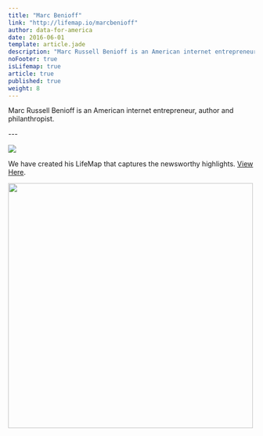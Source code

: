 ```yaml
---
title: "Marc Benioff"
link: "http://lifemap.io/marcbenioff"
author: data-for-america
date: 2016-06-01
template: article.jade
description: "Marc Russell Benioff is an American internet entrepreneur, author and philanthropist."
noFooter: true
isLifemap: true
article: true
published: true
weight: 8
---
```


<p>
  Marc Russell Benioff is an American internet entrepreneur, author and philanthropist.
</p>
---
<p>
<img class="ui medium image" style="margin: 0 auto;" src="http://lifemap.io/img/marcbenioff.gif" />
</p>
<p>
   We have created his LifeMap that captures the newsworthy highlights. <a href="http://lifemap.io/marcbenioff/" target="_blank">View Here</a>.
</p>
<a href="http://lifemap.io/marcbenioff/" target="_blank">
<img class="ui medium image" style="width:500px; margin: 0 auto;" src="/img/lifemap/marcbenioff.jpg" />
</a>
